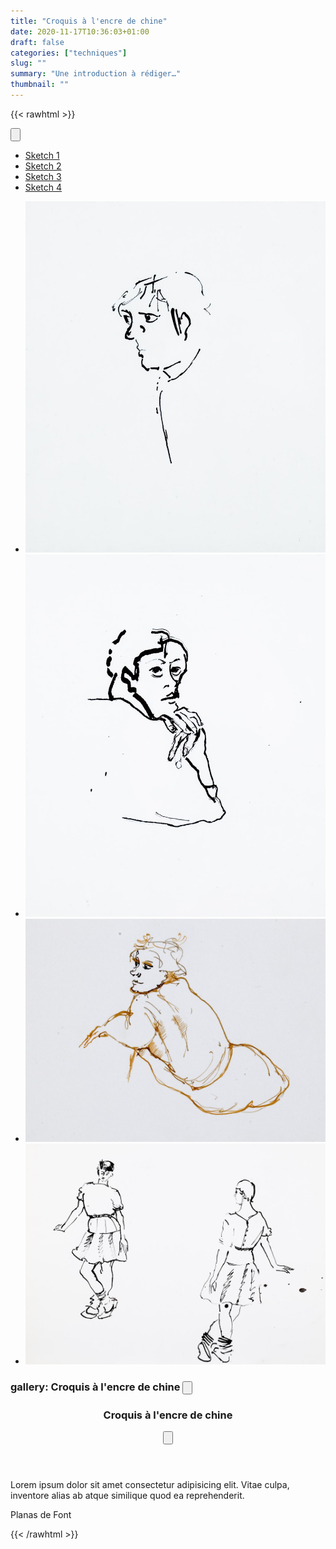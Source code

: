 ```yaml
---
title: "Croquis à l'encre de chine"
date: 2020-11-17T10:36:03+01:00
draft: false
categories: ["techniques"]
slug: ""
summary: "Une introduction à rédiger…"
thumbnail: ""
---
```


{{< rawhtml >}}
<div class="float-sidenav js-float-sidenav" id="float-sidenav-1">
    <nav class="float-sidenav__nav">
      <button class="reset float-sidenav__close-btn js-float-sidenav__close-btn js-tab-focus" aria-label="Close page navigation">
        <svg class="icon" viewBox="0 0 16 16"><g stroke-width="1" stroke="currentColor" fill="none" stroke-linecap="round" stroke-linejoin="round" stroke-miterlimit="10"><line x1="13.5" y1="2.5" x2="2.5" y2="13.5"></line><line x1="2.5" y1="2.5" x2="13.5" y2="13.5"></line></g></svg>
      </button>
      <ul class="float-sidenav__list js-float-sidenav__list">
        <li class="float-sidenav__item">
          <a href="#peinture-1" class="float-sidenav__link js-smooth-scroll">
            <span class="float-sidenav__label">Sketch 1</span>
            <span aria-hidden="true" class="float-sidenav__marker"></span>
          </a>
        </li>
        <li class="float-sidenav__item">
          <a href="#peinture-2" class="float-sidenav__link js-smooth-scroll">
            <span class="float-sidenav__label">Sketch 2</span>
            <span aria-hidden="true" class="float-sidenav__marker"></span>
          </a>
        </li>
        <li class="float-sidenav__item">
          <a href="#peinture-3" class="float-sidenav__link js-smooth-scroll">
            <span class="float-sidenav__label">Sketch 3</span>
            <span aria-hidden="true" class="float-sidenav__marker"></span>
          </a>
        </li>
        <li class="float-sidenav__item">
          <a href="#peinture-4" class="float-sidenav__link js-smooth-scroll">
            <span class="float-sidenav__label">Sketch 4</span>
            <span aria-hidden="true" class="float-sidenav__marker"></span>
          </a>
        </li>
      </ul>
    </nav>
</div>
<!-- <button class="btn btn--subtle margin-bottom-md hide@md" aria-controls="float-sidenav-1">Show Page Navigation</button> -->
<ul class="parent js-float-sidenav-target">
    <li id="peinture-1" class="child">
      <img src="croquis-encre-de-chine-01.jpg" alt="n°1">
    </li>
    <li id="peinture-2" class="child">
      <img src="croquis-encre-de-chine-02.jpg" alt="n°2">
    </li>
    <li id="peinture-3" class="child">
      <img src="croquis-encre-de-chine-03.jpg" alt="n°3">
    </li>
    <li id="peinture-4" class="child">
      <img src="croquis-encre-de-chine-04.jpg" alt="n°3">
    </li>
</ul>
<h3 class="gallery__title-block" aria-controls="modal-full-width">
<span class="gallery__title-prefix">gallery: </span>
<span class="gallery__title">Croquis à l'encre de chine</span>
<button class="gallery__title-trigger">
  <svg class="icon" viewBox="0 0 20 20">
    <title>Open the window</title>
    <g fill="none" stroke="currentColor" stroke-miterlimit="10" stroke-width="1" stroke-linecap="round" stroke-linejoin="round">
      <line x1="3" y1="3" x2="15" y2="15" />
      <line x1="15" y1="3" x2="3" y2="15" />
    </g>
  </svg>
</button>
</h3>
<div class="modal modal--animate-fade bg-contrast-higher bg-opacity-90% js-modal" id="modal-full-width">
<div class="modal__content bg height-100% flex flex-column flex-center" role="alertdialog" aria-labelledby="modal-title" aria-describedby="modal-description">
  <div class="">
    <header class="padding-y-sm padding-x-md flex items-center justify-between">
      <h3 class="gallery__title" id="modal-title">Croquis à l'encre de chine</h3>
      <button class="reset modal__close-btn modal__close-btn--inner js-modal__close js-tab-focus">
        <svg class="icon" viewBox="0 0 20 20">
          <title>Close the window</title>
          <g fill="none" stroke="currentColor" stroke-miterlimit="10" stroke-width="2" stroke-linecap="round" stroke-linejoin="round">
            <line x1="3" y1="3" x2="17" y2="17" />
            <line x1="17" y1="3" x2="3" y2="17" />
          </g>
        </svg>
      </button>
    </header>
    <article class="padding-y-sm padding-x-md flex-grow overflow-auto">
      <div class="text-component v-space-md line-height-lg">
        <p class="drop-cap gallery__desc-first-line" id="modal-description">Lorem ipsum dolor sit amet consectetur adipisicing elit. Vitae culpa, inventore alias ab atque similique quod ea reprehenderit.</p>
        <p class="signature">Planas de Font</p>
      </div>
    </article>
  </div>
</div> 
</div>
{{< /rawhtml >}}